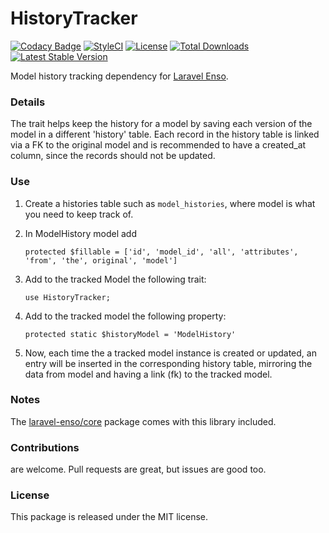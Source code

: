 <!--h-->
# HistoryTracker
[![Codacy Badge](https://api.codacy.com/project/badge/Grade/71c1e5e3e2c940fa8f3fb0ebda9db1fb)](https://www.codacy.com/app/laravel-enso/HistoryTracker?utm_source=github.com&utm_medium=referral&utm_content=laravel-enso/HistoryTracker&utm_campaign=badger)
[![StyleCI](https://styleci.io/repos/85500161/shield?branch=master)](https://styleci.io/repos/85500161)
[![License](https://poser.pugx.org/laravel-enso/historytracker/license)](https://https://packagist.org/packages/laravel-enso/historytracker)
[![Total Downloads](https://poser.pugx.org/laravel-enso/historytracker/downloads)](https://packagist.org/packages/laravel-enso/historytracker)
[![Latest Stable Version](https://poser.pugx.org/laravel-enso/historytracker/version)](https://packagist.org/packages/laravel-enso/historytracker)
<!--/h-->

Model history tracking dependency for [Laravel Enso](https://github.com/laravel-enso/Enso).

### Details

The trait helps keep the history for a model by saving each version of the model in a different 'history' table.
Each record in the history table is linked via a FK to the original model and is recommended to have a created_at column,
since the records should not be updated.

### Use

1. Create a histories table such as `model_histories`, where model is what you need to keep track of.

2. In ModelHistory model add

    ```
    protected $fillable = ['id', 'model_id', 'all', 'attributes', 'from', 'the', original', 'model']
    ```

3. Add to the tracked Model the following trait:

    ```
    use HistoryTracker;
    ```

4. Add to the tracked model the following property:

    `protected static $historyModel = 'ModelHistory'`

5. Now, each time the a tracked model instance is created or updated, an entry will be inserted in the corresponding history table, mirroring the data from model and having a link (fk) to the tracked model.

### Notes

The [laravel-enso/core](https://github.com/laravel-enso/Core) package comes with this library included.

<!--h-->
### Contributions

are welcome. Pull requests are great, but issues are good too.

### License

This package is released under the MIT license.
<!--/h-->